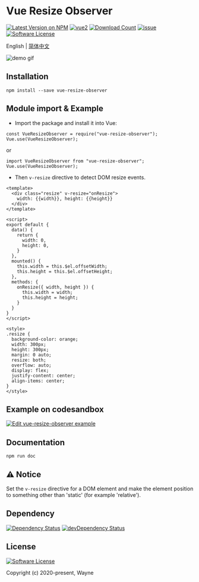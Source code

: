 # Vue Resize Observer

[![Latest Version on NPM](https://img.shields.io/npm/v/vue-resize-observer.svg?style=flat-square)](https://npmjs.com/package/vue-resize-observer)
[![vue2](https://img.shields.io/badge/vue-2.x-brightgreen.svg)](https://vuejs.org/)
[![Download Count](https://img.shields.io/npm/dm/vue-resize-observer.svg)](https://www.npmjs.com/package/vue-resize-observer)
[![issue](https://img.shields.io/badge/bug-issue-red.svg)](https://github.com/wangweiwei/vue-resize-observer/issues)
[![Software License](https://img.shields.io/badge/license-MIT-brightgreen.svg?style=flat-square)](https://github.com/wangweiwei/vue-resize-observer/blob/master/LICENSE)

English | [简体中文](https://github.com/wangweiwei/vue-resize-observer/blob/master/README.zh.md)

![demo gif](https://github.com/wangweiwei/vue-resize-observer/raw/master/example/demo.gif)

## Installation

```
npm install --save vue-resize-observer
```

## Module import & Example

* Import the package and install it into Vue:

```
const VueResizeObserver = require("vue-resize-observer");
Vue.use(VueResizeObserver);
```

or

```
import VueResizeObserver from "vue-resize-observer";
Vue.use(VueResizeObserver);
```


* Then `v-resize` directive to detect DOM resize events.
```
<template>
  <div class="resize" v-resize="onResize">
    width: {{width}}, height: {{height}}
  </div>
</template>

<script>
export default {
  data() {
    return {
      width: 0,
      height: 0,
    }
  },
  mounted() {
    this.width = this.$el.offsetWidth;
    this.height = this.$el.offsetHeight;
  },
  methods: {
    onResize({ width, height }) {
      this.width = width;
      this.height = height;
    }
  }
}
</script>

<style>
.resize {
  background-color: orange;
  width: 300px;
  height: 300px;
  margin: 0 auto;
  resize: both;
  overflow: auto;
  display: flex;
  justify-content: center;
  align-items: center;
}
</style>
```

## Example on codesandbox

[![Edit vue-resize-observer example](https://codesandbox.io/static/img/play-codesandbox.svg)](https://codesandbox.io/s/interesting-turing-2o4z9?fontsize=14&module=%2Fsrc%2Fcomponents%2FVueResizeObserverExample.vue&theme=dark&view=preview)

## Documentation

```
npm run doc
```

## ⚠️  Notice

Set the `v-resize` directive for a DOM element and make the element position to something other than 'static' (for example 'relative').

## Dependency 

[![Dependency Status](https://david-dm.org/wangweiwei/vue-resize-observer.svg)](https://david-dm.org/wangweiwei/vue-resize-observer)
[![devDependency Status](https://david-dm.org/wangweiwei/vue-resize-observer/dev-status.svg)](https://david-dm.org/wangweiwei/vue-resize-observer?type=dev)

## License
[![Software License](https://img.shields.io/badge/license-MIT-brightgreen.svg?style=flat-square)](https://github.com/wangweiwei/vue-resize-observer/blob/master/LICENSE)

Copyright (c) 2020-present, Wayne
